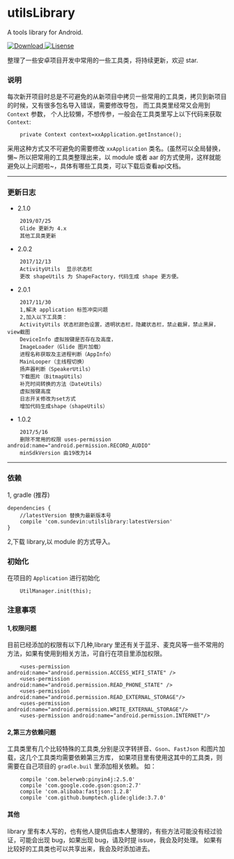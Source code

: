 
# utilsLibrary
A tools library for Android.

[ ![Download](https://api.bintray.com/packages/sundevin/UtilsLibrary/utilsLibrary/images/download.svg) ](https://bintray.com/sundevin/UtilsLibrary/utilsLibrary/_latestVersion)[![Lisense](https://img.shields.io/badge/License-Apache%202-lightgrey.svg)](https://www.apache.org/licenses/LICENSE-2.0)

整理了一些安卓项目开发中常用的一些工具类，将持续更新，欢迎 star.

### 说明
每次新开项目时总是不可避免的从新项目中拷贝一些常用的工具类，拷贝到新项目的时候，又有很多包名导入错误，需要修改导包，
而工具类里经常又会用到 `Context` 参数，
个人比较懒，不想传参，一般会在工具类里写上以下代码来获取 `Context`:
```
    private Context context=xxApplication.getInstance();
```
采用这种方式又不可避免的需要修改 `xxApplication` 类名。(虽然可以全局替换，懒~
所以把常用的工具类整理出来，以 module 或者 aar 的方式使用，这样就能避免以上问题啦~，具体有哪些工具类，可以下载后查看api文档。

---
### 更新日志

- 2.1.0
```
    2019/07/25
    Glide 更新为 4.x
    其他工具类更新
```

- 2.0.2
```
    2017/12/13
    ActivityUtils  显示状态栏
    更改 shapeUtils 为 ShapeFactory，代码生成 shape 更方便。
```
- 2.0.1
```
    2017/11/30
    1,解决 application 标签冲突问题
    2,加入以下工具类：
    ActivityUtils 状态栏颜色设置，透明状态栏，隐藏状态栏，禁止截屏，禁止黑屏，view截图
    DeviceInfo 虚拟按键是否存在及高度，
    ImageLoader（Glide 图片加载）
    进程名称获取及主进程判断（AppInfo）
    MainLooper（主线程切换）
    扬声器判断（SpeakerUtils）
    下载图片（BitmapUtils）
    补充时间转换的方法（DateUtils）
    虚拟按键高度
    日志开关修改为set方式
    增加代码生成shape（shapeUtils）
```
- 1.0.2
```
    2017/5/16
    删除不常用的权限 uses-permission android:name="android.permission.RECORD_AUDIO"
    minSdkVersion 由19改为14
```
---
### 依赖
1, gradle (推荐)
```
dependencies {
    //latestVersion 替换为最新版本号
    compile 'com.sundevin:utilslibrary:latestVersion'
}
```

2,下载 library,以 module 的方式导入。

### 初始化
在项目的 `Application` 进行初始化
```
    UtilManager.init(this);
```
###  注意事项
#### 1,权限问题
目前已经添加的权限有以下几种,library 里还有关于蓝牙、麦克风等一些不常用的方法，如果有使用到相关方法，可自行在项目里添加权限。
```
    <uses-permission android:name="android.permission.ACCESS_WIFI_STATE" />
    <uses-permission android:name="android.permission.READ_PHONE_STATE" />
    <uses-permission android:name="android.permission.READ_EXTERNAL_STORAGE"/>
    <uses-permission android:name="android.permission.WRITE_EXTERNAL_STORAGE"/>
    <uses-permission android:name="android.permission.INTERNET"/>
```

#### 2,第三方依赖问题
工具类里有几个比较特殊的工具类,分别是汉字转拼音、`Gson`、`FastJson` 和图片加载，这几个工具类均需要依赖第三方库，
如果项目里有使用这其中的工具类，则需要在自己项目的 `gradle.buil` 里添加相关依赖。
如：
```
    compile 'com.belerweb:pinyin4j:2.5.0'
    compile 'com.google.code.gson:gson:2.7'
    compile 'com.alibaba:fastjson:1.2.8'
    compile 'com.github.bumptech.glide:glide:3.7.0'
```
####  其他
library 里有本人写的，也有他人提供后由本人整理的，有些方法可能没有经过验证，可能会出现 bug，如果出现 bug，请及时提 issue，我会及时处理。
如果有比较好的工具类也可以共享出来，我会及时添加进去。


